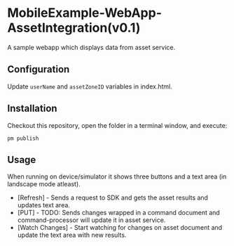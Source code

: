 # MobileExample-WebApp-AssetIntegration(v0.1)
A sample webapp which displays data from asset service.

## Configuration

Update `userName` and `assetZoneID` variables in index.html.

## Installation

Checkout this repository, open the folder in a terminal window, and execute:

```
pm publish
```

## Usage
When running on device/simulator it shows three buttons and a text area (in landscape mode atleast).
* [Refresh] - Sends a request to SDK and gets the asset results and updates text area.
* [PUT] - TODO: Sends changes wrapped in a command document and command-processor will update it in asset service.
* [Watch Changes] - Start watching for changes on asset document and update the text area with new results.
